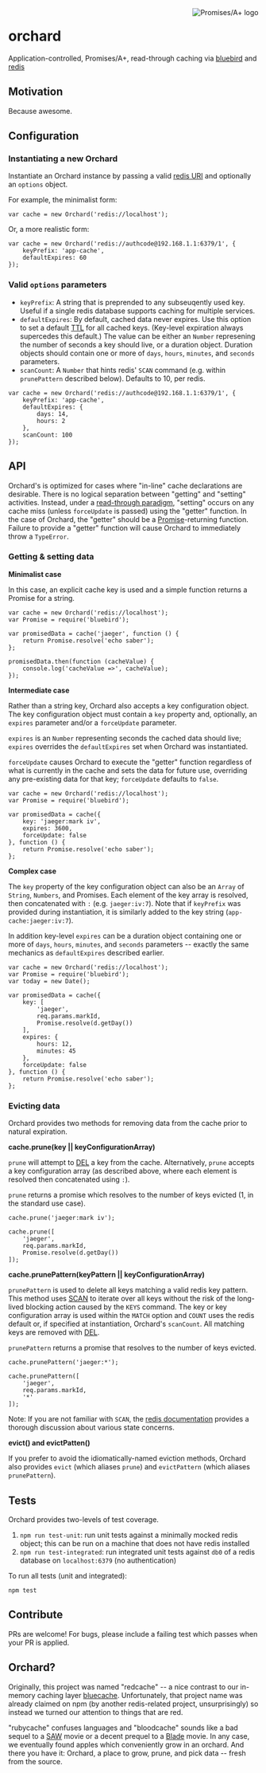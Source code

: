 <a href="http://promisesaplus.com/">
    <img src="http://promisesaplus.com/assets/logo-small.png" alt="Promises/A+ logo" title="Promises/A+ 1.0 compliant" align="right" />
</a>

orchard
=======

Application-controlled, Promises/A+, read-through caching via [bluebird](https://github.com/petkaantonov/bluebird) and [redis](https://github.com/antirez/redis)


## Motivation

Because awesome.


## Configuration

### Instantiating a new Orchard

Instantiate an Orchard instance by passing a valid [redis URI](https://npmjs.org/package/redisuri) and optionally an `options` object.

For example, the minimalist form:

```
var cache = new Orchard('redis://localhost');
```

Or, a more realistic form:

```
var cache = new Orchard('redis://authcode@192.168.1.1:6379/1', {
    keyPrefix: 'app-cache',
    defaultExpires: 60
});
```

###  Valid `options` parameters

- `keyPrefix`: A string that is preprended to any subseuqently used key. Useful if a single redis database supports caching for multiple services.
- `defaultExpires`: By default, cached data never expires. Use this option to set a default [TTL](http://redis.io/commands/ttl) for all cached keys. (Key-level expiration always supercedes this default.) The value can be either an `Number` represening the number of seconds a key should live, or a duration object. Duration objects should contain one or more of `days`, `hours`, `minutes`, and `seconds` parameters.
- `scanCount`: A `Number` that hints redis' `SCAN` command (e.g. within `prunePattern` described below). Defaults to 10, per redis.

```
var cache = new Orchard('redis://authcode@192.168.1.1:6379/1', {
    keyPrefix: 'app-cache',
    defaultExpires: {
        days: 14,
        hours: 2
    },
    scanCount: 100
});
```

## API

Orchard's is optimized for cases where "in-line" cache declarations are desirable. There is no logical separation between "getting" and "setting" activities. Instead, under a [read-through paradigm](https://www.google.com/search?q=read-through+vs+write-throgh+cache), "setting" occurs on any cache miss (unless `forceUpdate` is passed) using the "getter" function. In the case of Orchard, the "getter" should be a [Promise](https://github.com/promises-aplus/promises-spec)-returning function. Failure to provide a "getter" function will cause Orchard to immediately throw a `TypeError`.


### Getting & setting data

**Minimalist case**

In this case, an explicit cache key is used and a simple function returns a Promise for a string.

```
var cache = new Orchard('redis://localhost');
var Promise = require('bluebird');

var promisedData = cache('jaeger', function () {
    return Promise.resolve('echo saber');
};

promisedData.then(function (cacheValue) {
    console.log('cacheValue =>', cacheValue); 
});
```


**Intermediate case**

Rather than a string key, Orchard also accepts a key configuration object. The key configuration object must contain a `key` property and, optionally, an `expires` parameter and/or a `forceUpdate` parameter. 

`expires` is an `Number` representing seconds the cached data should live; `expires` overrides the `defaultExpires` set when Orchard was instantiated. 

`forceUpdate` causes Orchard to execute the "getter" function regardless of what is currently in the cache and sets the data for future use, overriding any pre-existing data for that key; `forceUpdate` defaults to `false`.

```
var cache = new Orchard('redis://localhost');
var Promise = require('bluebird');

var promisedData = cache({
    key: 'jaeger:mark iv',
    expires: 3600,
    forceUpdate: false
}, function () {
    return Promise.resolve('echo saber');
};
```

**Complex case**

The `key` property of the key configuration object can also be an `Array` of `String`, `Numbers`, and Promises. Each element of the key array is resolved, then concatenated with `:` (e.g. `jaeger:iv:7`). Note that if `keyPrefix` was provided during instantiation, it is similarly added to the key string (`app-cache:jaeger:iv:7`). 

In addition key-level `expires` can be a duration object containing one or more of `days`, `hours`, `minutes`, and `seconds` parameters -- exactly the same mechanics as `defaultExpires` described earlier.

```
var cache = new Orchard('redis://localhost');
var Promise = require('bluebird');
var today = new Date();

var promisedData = cache({
    key: [
        'jaeger',
        req.params.markId,
        Promise.resolve(d.getDay())
    ],
    expires: {
        hours: 12,
        minutes: 45
    },
    forceUpdate: false
}, function () {
    return Promise.resolve('echo saber');
};
```

### Evicting data

Orchard provides two methods for removing data from the cache prior to natural expiration.


**cache.prune(key || keyConfigurationArray)**

`prune` will attempt to [DEL](http://redis.io/commands/del) a key from the cache. Alternatively, `prune` accepts a key configuration array (as described above, where each element is resolved then concatenated using `:`).

`prune` returns a promise which resolves to the number of keys evicted (1, in the standard use case).

```
cache.prune('jaeger:mark iv');

cache.prune([
    'jaeger',
    req.params.markId,
    Promise.resolve(d.getDay())
]);
```


**cache.prunePattern(keyPattern || keyConfigurationArray)**

`prunePattern` is used to delete all keys matching a valid redis key pattern. This method uses [SCAN](http://redis.io/commands/scan) to iterate over all keys without the risk of the long-lived blocking action caused by the `KEYS` command. The key or key configuration array is used within the `MATCH` option and `COUNT` uses the redis default or, if specified at instantiation, Orchard's `scanCount`. All matching keys are removed with [DEL](http://redis.io/commands/del).

`prunePattern` returns a promise that resolves to the number of keys evicted.

```
cache.prunePattern('jaeger:*');

cache.prunePattern([
    'jaeger',
    req.params.markId,
    '*'
]);
```

Note: If you are not familiar with `SCAN`, the [redis documentation](http://redis.io/commands/scan) provides a thorough discussion about various state concerns.


**evict() and evictPatten()**

If you prefer to avoid the idiomatically-named eviction methods, Orchard also provides `evict` (which aliases `prune`) and `evictPattern` (which aliases `prunePattern`).


## Tests

Orchard provides two-levels of test coverage.

1. `npm run test-unit`: run unit tests against a minimally mocked redis object; this can be run on a machine that does not have redis installed
2. `npm run test-integrated`: run integrated unit tests against `db0` of a redis database on `localhost:6379` (no authentication)

To run all tests (unit and integrated):

```
npm test
```


## Contribute

PRs are welcome! For bugs, please include a failing test which passes when your PR is applied.


## Orchard?

Originally, this project was named "redcache" -- a nice contrast to our in-memory caching layer [bluecache](https://github.com/agilemd/bluecache). Unfortunately, that project name was already claimed on npm (by another redis-related project, unsurprisingly) so instead we turned our attention to things that are red.

"rubycache" confuses languages and "bloodcache" sounds like a bad sequel to a [SAW](http://www.imdb.com/title/tt0387564) movie or a decent prequel to a [Blade](http://www.imdb.com/title/tt0120611/) movie. In any case, we eventually found apples which conveniently grow in an orchard. And there you have it: Orchard, a place to grow, prune, and pick data -- fresh from the source.
